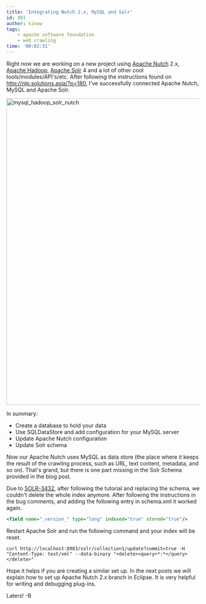 ```yaml
---
title: 'Integrating Nutch 2.x, MySQL and Solr'
id: 991
author: kinow
tags: 
    - apache software foundation
    - web crawling
time: '00:02:31'
---
```

<p>Right now we are working on a new project using <a href="http://nutch.apache.org" title="Apache Nutch">Apache Nutch</a> 2.x, <a href="http://hadoop.apache.org" title="Apache Hadoop">Apache Hadoop</a>, <a href="http://solr.apache.org" title="Apache Solr">Apache Solr</a> 4 and a lot of other cool tools/modules/API's/etc. After following the instructions found on <a href="http://nlp.solutions.asia/?p=180" title="http://nlp.solutions.asia/?p=180">http://nlp.solutions.asia/?p=180</a>, I've successfully connected Apache Nutch, MySQL and Apache Solr.</p>

<p><img src="{{ assets.mysql_hadoop_solr_nutch }}" alt="mysql_hadoop_solr_nutch" title="mysql_hadoop_solr_nutch" width="800" class="aligncenter size-medium wp-image-994" /></p>

<p>In summary:</p>

<ul>
<li>Create a database to hold your data</li>
<li>Use SQLDataStore and add configuration for your MySQL server</li>
<li>Update Apache Nutch configuration</li>
<li>Update Solr schema</li>
</ul>

<p>Now our Apache Nutch uses MySQL as data store (the place where it keeps the result of the crawling process, such as URL,  text content, metadata, and so on). That's grand, but there is one part missing in the Solr Schema provided in the blog post.</p> 

<p>Due to <a href="https://issues.apache.org/jira/browse/SOLR-3432" title="SOLR-3432">SOLR-3432</a>, after following the tutorial and replacing the schema, we couldn't delete the whole index anymore. After following the instructions in the bug comments, and adding the following entry in schema.xml it worked again.</p>

<!--more-->

```xml
<field name="_version_" type="long" indexed="true" stored="true"/>
```

<p>Restart Apache Solr and run the following command and your index will be reset.</p>

```shell
curl http://localhost:8983/solr/collection1/update?commit=true -H "Content-Type: text/xml" --data-binary "<delete><query>*:*</query></delete>"
```

<p>Hope it helps if you are creating a similar set up. In the next posts we will explain how to set up Apache Nutch 2.x branch in Eclipse. It is very helpful for writing and debugging plug-ins.</p>

<p>Laters! -B</p>
